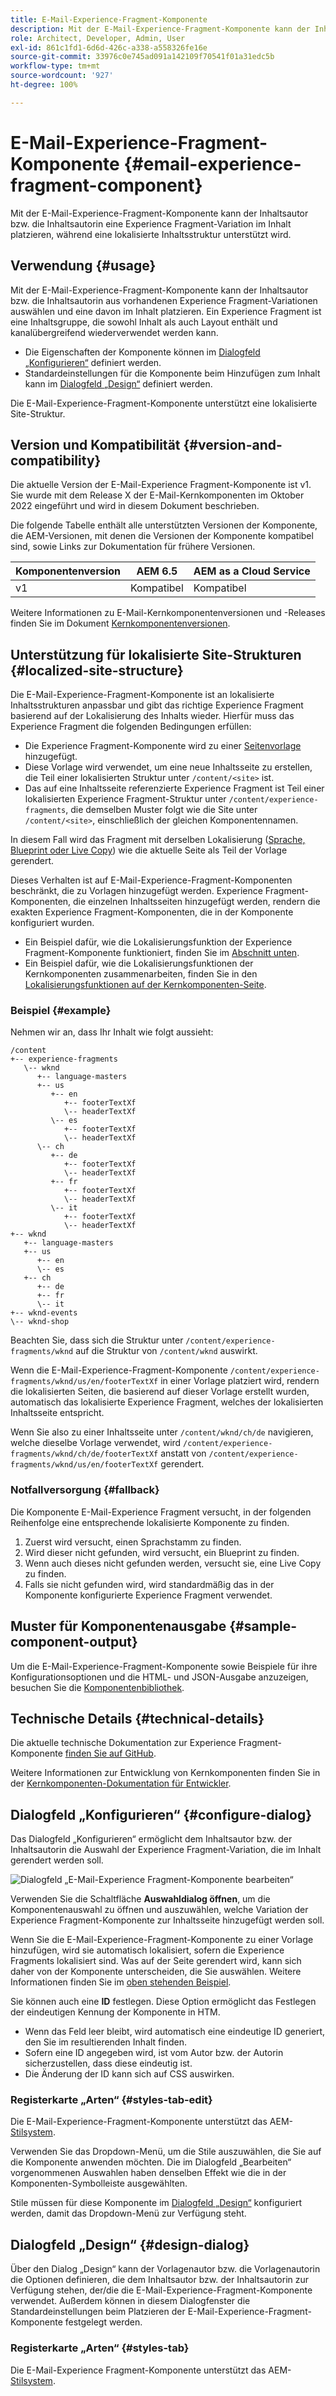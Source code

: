 ```yaml
---
title: E-Mail-Experience-Fragment-Komponente
description: Mit der E-Mail-Experience-Fragment-Komponente kann der Inhaltsautor bzw. die Inhaltsautorin eine Experience Fragment-Variation im Inhalt platzieren, während eine lokalisierte Inhaltsstruktur unterstützt wird.
role: Architect, Developer, Admin, User
exl-id: 861c1fd1-6d6d-426c-a338-a558326fe16e
source-git-commit: 33976c0e745ad091a142109f70541f01a31edc5b
workflow-type: tm+mt
source-wordcount: '927'
ht-degree: 100%

---
```



# E-Mail-Experience-Fragment-Komponente  {#email-experience-fragment-component}

Mit der E-Mail-Experience-Fragment-Komponente kann der Inhaltsautor bzw. die Inhaltsautorin eine Experience Fragment-Variation im Inhalt platzieren, während eine lokalisierte Inhaltsstruktur unterstützt wird.

## Verwendung {#usage}

Mit der E-Mail-Experience-Fragment-Komponente kann der Inhaltsautor bzw. die Inhaltsautorin aus vorhandenen Experience Fragment-Variationen auswählen und eine davon im Inhalt platzieren. Ein Experience Fragment ist eine Inhaltsgruppe, die sowohl Inhalt als auch Layout enthält und kanalübergreifend wiederverwendet werden kann.

* Die Eigenschaften der Komponente können im [Dialogfeld „Konfigurieren“](#configure-dialog) definiert werden.
* Standardeinstellungen für die Komponente beim Hinzufügen zum Inhalt kann im [Dialogfeld „Design“](#design-dialog) definiert werden.

Die E-Mail-Experience-Fragment-Komponente unterstützt eine lokalisierte Site-Struktur.

## Version und Kompatibilität {#version-and-compatibility}

Die aktuelle Version der E-Mail-Experience Fragment-Komponente ist v1. Sie wurde mit dem Release X der E-Mail-Kernkomponenten im Oktober 2022 eingeführt und wird in diesem Dokument beschrieben.

Die folgende Tabelle enthält alle unterstützten Versionen der Komponente, die AEM-Versionen, mit denen die Versionen der Komponente kompatibel sind, sowie Links zur Dokumentation für frühere Versionen.

| Komponentenversion | AEM 6.5 | AEM as a Cloud Service |
|---|---|---|
| v1 | Kompatibel | Kompatibel |

Weitere Informationen zu E-Mail-Kernkomponentenversionen und -Releases finden Sie im Dokument [Kernkomponentenversionen](/help/email/versions.md).

## Unterstützung für lokalisierte Site-Strukturen {#localized-site-structure}

Die E-Mail-Experience-Fragment-Komponente ist an lokalisierte Inhaltsstrukturen anpassbar und gibt das richtige Experience Fragment basierend auf der Lokalisierung des Inhalts wieder. Hierfür muss das Experience Fragment die folgenden Bedingungen erfüllen:

* Die Experience Fragment-Komponente wird zu einer [Seitenvorlage](https://experienceleague.adobe.com/docs/experience-manager-cloud-service/content/sites/authoring/features/templates.html?lang=de) hinzugefügt.
* Diese Vorlage wird verwendet, um eine neue Inhaltsseite zu erstellen, die Teil einer lokalisierten Struktur unter `/content/<site>` ist.
* Das auf eine Inhaltsseite referenzierte Experience Fragment ist Teil einer lokalisierten Experience Fragment-Struktur unter `/content/experience-fragments`, die demselben Muster folgt wie die Site unter `/content/<site>`, einschließlich der gleichen Komponentennamen.

In diesem Fall wird das Fragment mit derselben Lokalisierung ([Sprache, Blueprint oder Live Copy](https://experienceleague.adobe.com/docs/experience-manager-cloud-service/content/sites/administering/reusing-content/msm-and-translation.html?lang=de)) wie die aktuelle Seite als Teil der Vorlage gerendert.

Dieses Verhalten ist auf E-Mail-Experience-Fragment-Komponenten beschränkt, die zu Vorlagen hinzugefügt werden. Experience Fragment-Komponenten, die einzelnen Inhaltsseiten hinzugefügt werden, rendern die exakten Experience Fragment-Komponenten, die in der Komponente konfiguriert wurden.

* Ein Beispiel dafür, wie die Lokalisierungsfunktion der Experience Fragment-Komponente funktioniert, finden Sie im [Abschnitt unten](#example).
* Ein Beispiel dafür, wie die Lokalisierungsfunktionen der Kernkomponenten zusammenarbeiten, finden Sie in den [Lokalisierungsfunktionen auf der Kernkomponenten-Seite](/help/get-started/localization.md).

### Beispiel {#example}

Nehmen wir an, dass Ihr Inhalt wie folgt aussieht:

```
/content
+-- experience-fragments
   \-- wknd
      +-- language-masters
      +-- us
         +-- en
            +-- footerTextXf
            \-- headerTextXf
         \-- es
            +-- footerTextXf
            \-- headerTextXf
      \-- ch
         +-- de
            +-- footerTextXf
            \-- headerTextXf
         +-- fr
            +-- footerTextXf
            \-- headerTextXf
         \-- it
            +-- footerTextXf
            \-- headerTextXf
+-- wknd
   +-- language-masters
   +-- us
      +-- en
      \-- es
   +-- ch
      +-- de
      +-- fr
      \-- it
+-- wknd-events
\-- wknd-shop
```

Beachten Sie, dass sich die Struktur unter `/content/experience-fragments/wknd` auf die Struktur von `/content/wknd` auswirkt.

Wenn die E-Mail-Experience-Fragment-Komponente `/content/experience-fragments/wknd/us/en/footerTextXf` in einer Vorlage platziert wird, rendern die lokalisierten Seiten, die basierend auf dieser Vorlage erstellt wurden, automatisch das lokalisierte Experience Fragment, welches der lokalisierten Inhaltsseite entspricht.

Wenn Sie also zu einer Inhaltsseite unter `/content/wknd/ch/de` navigieren, welche dieselbe Vorlage verwendet, wird `/content/experience-fragments/wknd/ch/de/footerTextXf` anstatt von `/content/experience-fragments/wknd/us/en/footerTextXf` gerendert.

### Notfallversorgung {#fallback}

Die Komponente E-Mail-Experience Fragment versucht, in der folgenden Reihenfolge eine entsprechende lokalisierte Komponente zu finden.

1. Zuerst wird versucht, einen Sprachstamm zu finden.
1. Wird dieser nicht gefunden, wird versucht, ein Blueprint zu finden.
1. Wenn auch dieses nicht gefunden werden, versucht sie, eine Live Copy zu finden.
1. Falls sie nicht gefunden wird, wird standardmäßig das in der Komponente konfigurierte Experience Fragment verwendet.

## Muster für Komponentenausgabe {#sample-component-output}

Um die E-Mail-Experience-Fragment-Komponente sowie Beispiele für ihre Konfigurationsoptionen und die HTML- und JSON-Ausgabe anzuzeigen, besuchen Sie die [Komponentenbibliothek](https://adobe.com/go/aem_cmp_library_email_xf).

## Technische Details {#technical-details}

Die aktuelle technische Dokumentation zur Experience Fragment-Komponente [finden Sie auf GitHub](https://adobe.com/go/aem_cmp_email_tech_xf_v1).

Weitere Informationen zur Entwicklung von Kernkomponenten finden Sie in der [Kernkomponenten-Dokumentation für Entwickler](/help/developing/overview.md).

## Dialogfeld „Konfigurieren“ {#configure-dialog}

Das Dialogfeld „Konfigurieren“ ermöglicht dem Inhaltsautor bzw. der Inhaltsautorin die Auswahl der Experience Fragment-Variation, die im Inhalt gerendert werden soll.

![Dialogfeld „E-Mail-Experience Fragment-Komponente bearbeiten“](/help/email/assets/email-experience-fragment-edit.png)

Verwenden Sie die Schaltfläche **Auswahldialog öffnen**, um die Komponentenauswahl zu öffnen und auszuwählen, welche Variation der Experience Fragment-Komponente zur Inhaltsseite hinzugefügt werden soll.

Wenn Sie die E-Mail-Experience-Fragment-Komponente zu einer Vorlage hinzufügen, wird sie automatisch lokalisiert, sofern die Experience Fragments lokalisiert sind. Was auf der Seite gerendert wird, kann sich daher von der Komponente unterscheiden, die Sie auswählen. Weitere Informationen finden Sie im [oben stehenden Beispiel](#example).

Sie können auch eine **ID** festlegen. Diese Option ermöglicht das Festlegen der eindeutigen Kennung der Komponente in HTM.

* Wenn das Feld leer bleibt, wird automatisch eine eindeutige ID generiert, den Sie im resultierenden Inhalt finden.
* Sofern eine ID angegeben wird, ist vom Autor bzw. der Autorin sicherzustellen, dass diese eindeutig ist.
* Die Änderung der ID kann sich auf CSS auswirken.

### Registerkarte „Arten“ {#styles-tab-edit}

Die E-Mail-Experience-Fragment-Komponente unterstützt das AEM-[Stilsystem](/help/get-started/authoring.md#component-styling).

Verwenden Sie das Dropdown-Menü, um die Stile auszuwählen, die Sie auf die Komponente anwenden möchten. Die im Dialogfeld „Bearbeiten“ vorgenommenen Auswahlen haben denselben Effekt wie die in der Komponenten-Symbolleiste ausgewählten.

Stile müssen für diese Komponente im [Dialogfeld „Design“](#design-dialog) konfiguriert werden, damit das Dropdown-Menü zur Verfügung steht.

## Dialogfeld „Design“ {#design-dialog}

Über den Dialog „Design“ kann der Vorlagenautor bzw. die Vorlagenautorin die Optionen definieren, die dem Inhaltsautor bzw. der Inhaltsautorin zur Verfügung stehen, der/die die E-Mail-Experience-Fragment-Komponente verwendet. Außerdem können in diesem Dialogfenster die Standardeinstellungen beim Platzieren der E-Mail-Experience-Fragment-Komponente festgelegt werden.

### Registerkarte „Arten“ {#styles-tab}

Die E-Mail-Experience Fragment-Komponente unterstützt das AEM-[Stilsystem](/help/get-started/authoring.md#component-styling).
